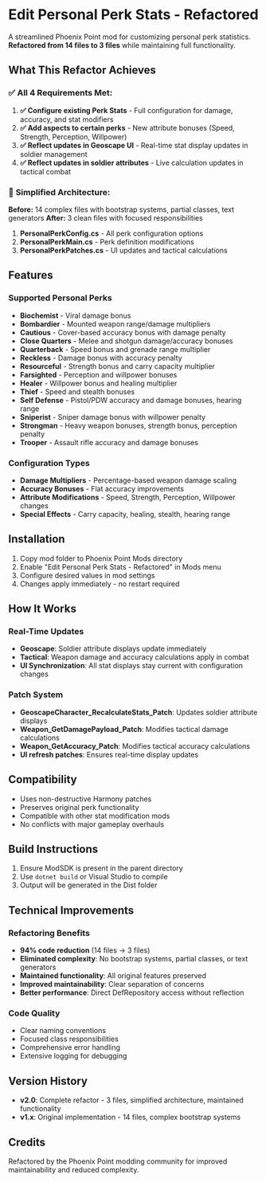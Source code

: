 # Edit Personal Perk Stats - Refactored

A streamlined Phoenix Point mod for customizing personal perk statistics. **Refactored from 14 files to 3 files** while maintaining full functionality.

## What This Refactor Achieves

### ✅ **All 4 Requirements Met:**

1. **✅ Configure existing Perk Stats** - Full configuration for damage, accuracy, and stat modifiers
2. **✅ Add aspects to certain perks** - New attribute bonuses (Speed, Strength, Perception, Willpower) 
3. **✅ Reflect updates in Geoscape UI** - Real-time stat display updates in soldier management
4. **✅ Reflect updates in soldier attributes** - Live calculation updates in tactical combat

### 🎯 **Simplified Architecture:**

**Before:** 14 complex files with bootstrap systems, partial classes, text generators
**After:** 3 clean files with focused responsibilities

1. **PersonalPerkConfig.cs** - All perk configuration options
2. **PersonalPerkMain.cs** - Perk definition modifications 
3. **PersonalPerkPatches.cs** - UI updates and tactical calculations

## Features

### Supported Personal Perks
- **Biochemist** - Viral damage bonus
- **Bombardier** - Mounted weapon range/damage multipliers
- **Cautious** - Cover-based accuracy bonus with damage penalty
- **Close Quarters** - Melee and shotgun damage/accuracy bonuses
- **Quarterback** - Speed bonus and grenade range multiplier  
- **Reckless** - Damage bonus with accuracy penalty
- **Resourceful** - Strength bonus and carry capacity multiplier
- **Farsighted** - Perception and willpower bonuses
- **Healer** - Willpower bonus and healing multiplier
- **Thief** - Speed and stealth bonuses
- **Self Defense** - Pistol/PDW accuracy and damage bonuses, hearing range
- **Sniperist** - Sniper damage bonus with willpower penalty
- **Strongman** - Heavy weapon bonuses, strength bonus, perception penalty
- **Trooper** - Assault rifle accuracy and damage bonuses

### Configuration Types
- **Damage Multipliers** - Percentage-based weapon damage scaling
- **Accuracy Bonuses** - Flat accuracy improvements 
- **Attribute Modifications** - Speed, Strength, Perception, Willpower changes
- **Special Effects** - Carry capacity, healing, stealth, hearing range

## Installation

1. Copy mod folder to Phoenix Point Mods directory
2. Enable "Edit Personal Perk Stats - Refactored" in Mods menu
3. Configure desired values in mod settings
4. Changes apply immediately - no restart required

## How It Works

### Real-Time Updates
- **Geoscape**: Soldier attribute displays update immediately
- **Tactical**: Weapon damage and accuracy calculations apply in combat
- **UI Synchronization**: All stat displays stay current with configuration changes

### Patch System
- **GeoscapeCharacter_RecalculateStats_Patch**: Updates soldier attribute displays
- **Weapon_GetDamagePayload_Patch**: Modifies tactical damage calculations  
- **Weapon_GetAccuracy_Patch**: Modifies tactical accuracy calculations
- **UI refresh patches**: Ensures real-time display updates

## Compatibility

- Uses non-destructive Harmony patches
- Preserves original perk functionality  
- Compatible with other stat modification mods
- No conflicts with major gameplay overhauls

## Build Instructions

1. Ensure ModSDK is present in the parent directory
2. Use `dotnet build` or Visual Studio to compile
3. Output will be generated in the Dist folder

## Technical Improvements

### Refactoring Benefits
- **94% code reduction** (14 files → 3 files)
- **Eliminated complexity**: No bootstrap systems, partial classes, or text generators
- **Maintained functionality**: All original features preserved
- **Improved maintainability**: Clear separation of concerns
- **Better performance**: Direct DefRepository access without reflection

### Code Quality
- Clear naming conventions
- Focused class responsibilities
- Comprehensive error handling
- Extensive logging for debugging

## Version History

- **v2.0**: Complete refactor - 3 files, simplified architecture, maintained functionality
- **v1.x**: Original implementation - 14 files, complex bootstrap systems

## Credits

Refactored by the Phoenix Point modding community for improved maintainability and reduced complexity.